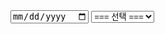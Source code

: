 <!DOCTYPE html>
<html>
<head>
<meta charset="utf-8">
<meta name="viewport" content="width=device-width">
<title>Project EX</title>
</head>
<body>
<script src="https://choiinh.github.io/Project.github.io/">
    </script>
<from>
<input type='date'>
<select name="Merchant">
	<option value="none">=== 선택 ===</option>
	<option value="C0">CAT</option>
	<option value="07">고속</option>
	<option value="11">시외</option>
	<option value="15">GS</option>
</select>
</from>
</body>
</html>
